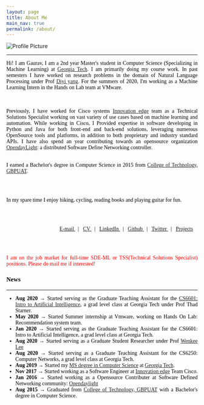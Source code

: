 ```yaml
---
layout: page
title: About Me
main_nav: true
permalink: /about/
---
```


<img class="profile" src="{{ site.baseurl }}/assets/gaurav_2.jpg" title="Profile Picture">


<hr>
<div style="text-align:justify;"><span style="color:black; font-family:Georgia; font-size:1em;">

Hi! I am Gaurav, I am a 2nd year Master's student in Computer Science (Specializing in Machine Learning) at <a href="http://www.cc.gatech.edu/">Georgia Tech</a>. I am primarily doing my course work. In past semesters I have worked on research problems in the domain of Natural Language Processing under Prof <a href="https://www.cc.gatech.edu/~dyang888/index.html">Diyi yang</a>. For the summers of 2020, I'm working as a Machine Learning Intern in the Hands on Lab team at VMware.

<br>
<br>
Previously, I have worked for Cisco systems <a href="https://cisco-ie.github.io/index.html">Innovation edge</a>  team as a Technical Solutions Specialist working on vast variety of use cases based on machine learning and automation. While working in Cisco, I Provided expertise in software developing in Python and Java for both front-end and back-end solutions, leveraging numerous OpenSource tools and platforms, in addition to both proprietary and industry standard APIs. I have also spend an year contributing towards an opensource organization <a href="https://github.com/opendaylight/cardinal/graphs/contributors">OpendayLight</a>: a distributed  Software Define Networking controller.

<br>
<br>

I earned a Bachelor's degree in Computer Science in 2015 from <a href="http://gbpuat-tech.ac.in/#">College of Technology, GBPUAT</a>.

<br>
<br>

In my spare time I enjoy hiking, cycling, reading books and playing guitar for fun.

<br>
<br>

&nbsp; &nbsp; &nbsp; &nbsp; &nbsp; &nbsp; &nbsp; &nbsp; &nbsp; &nbsp; &nbsp; &nbsp; &nbsp; &nbsp; &nbsp; &nbsp; &nbsp; &nbsp; &nbsp; &nbsp;     <a href="mailto:gpande@gatech.edu"> E-mail </a> &nbsp; | &nbsp;
<a href="https://www.gauravpande.in/Resume/"> CV </a> &nbsp; | &nbsp;
<a href="https://www.linkedin.com/in/gpande2/"> LinkedIn </a> &nbsp; | &nbsp;
<a href="https://github.com/Gaurav-Pande"> Github </a> &nbsp; | &nbsp;
<a href="https://twitter.com/garvpande11235"> Twitter </a> &nbsp; | &nbsp;
<a href="https://www.gauravpande.in/projects/"> Projects </a>



<br>
<br>


<!-- <h3>Research Interests</h3>

My research interests lie in the broad area of Natural Language Proce. Specifically, I'm interested in building AI agents, that can communicate (Natural Langauge Processing) and act (Robotics) while being grounded in a given environment (Computer vision).
 -->
<p style="color:red;">I am on the job market for full-time SDE-ML or TSS(Technical Solutions Specialist) positions. Please do mail me if interested!</p>

<h3>News</h3>
<hr>
    	<ul>
    	<li><strong>Aug 2020 → </strong> Started serving as the Graduate Teaching Assistant for the <a href="http://omscs.gatech.edu/cs-6601-artificial-intelligence">CS6601: Intro to Artificial Intelligence</a>, a grad level class at Georgia Tech under Prof  Thad Starner.</li>
        <li><strong>May 2020 → </strong> Started Summer internship at Vmware, working on Hands On Lab: Recommendation system team.</li>
        <li><strong>Jan 2020 → </strong> Started serving as the Graduate Teaching Assistant for the CS6601: Intro to Artificial Intelligence, a grad level class at Georgia Tech.</li>
        <li><strong>Aug 2020 → </strong> Started serving as a Graduate Student Researcher under Prof <a href="https://iisp.gatech.edu/wenke-lee-0"> Wenkee Lee</a></li>
        <li><strong>Aug 2020 → </strong> Started serving as a Graduate Teaching Assistant for the CS6250: Computer Networks, a grad level class at Georgia Tech.</li>
    		<li><strong>Aug 2019 → </strong> Started my <a href="https://www.cc.gatech.edu/future/masters/mscs">MS degree in Computer Science</a> at <a href="https://www.cc.gatech.edu/">Georgia Tech</a>.</li>
        <li><strong>Nov 2017 → </strong> Started working as a Software Engineer at <a href="https://cisco-ie.github.io/index.html">Innovation edge</a> Team Cisco.</li>
        <li><strong>Jan 2016 → </strong> Started working as a Opensource Contributer at Software Defined Networking community: <a href="https://github.com/opendaylight/cardinal/graphs/contributors">Opendaylight</a> </li>
    		<li><strong>Aug 2015 → </strong> Graduated from <a href="http://gbpuat-tech.ac.in/#">College of Technology, GBPUAT</a> with a Bachelor's degree in Computer Science.</li>
    	</ul>

 </span></div>





